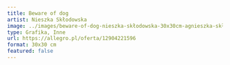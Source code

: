 ```yaml
---
title: Beware of dog
artist: Nieszka Skłodowska
image: ../images/beware-of-dog-nieszka-skłodowska-30x30cm-agnieszka-skłodowska.jpg
type: Grafika, Inne
url: https://allegro.pl/oferta/12904221596
format: 30x30 cm
featured: false
---
```

